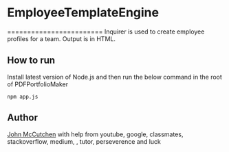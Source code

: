 # EmployeeTemplateEngine
========================
Inquirer is used to create employee profiles for a team.  Output is in HTML.

How to run
----------

Install latest version of Node.js and then run the below command in the root of PDFPortfolioMaker

```shell
npm app.js
```

Author
------

[John McCutchen](https://github.com/jmccutchen)
with help from youtube, google, classmates, stackoverflow, medium, , tutor, perseverence and luck
